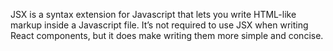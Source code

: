 JSX is a syntax extension for Javascript that lets you write HTML-like markup inside a Javascript file. It’s not required to use JSX when writing React components, but it does make writing them more simple and concise.
